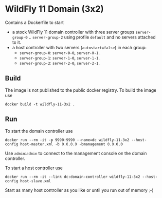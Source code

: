# WildFly 11 Domain (3x2)

Contains a Dockerfile to start 
 
- a stock WildFly 11 domain controller with three server groups `server-group-0` .. `server-group-2` using profile `default` and no servers attached to it.
- a host controller with two servers (`autostart=false`) in each group: 
    - `server-group-0`: `server-0-0`, `server-0-1`.
    - `server-group-1`: `server-1-0`, `server-1-1`.
    - `server-group-2`: `server-2-0`, `server-2-1`.

## Build

The image is not published to the public docker registry. To build the image use
 
    docker build -t wildfly-11-3x2 .

## Run

To start the domain controller use 

    docker run --rm -it -p 9990:9990 --name=dc wildfly-11-3x2 --host-config host-master.xml -b 0.0.0.0 -bmanagement 0.0.0.0
    
Use `admin`:`admin` to connect to the management console on the domain controller. 
    
To start a host controller use

    docker run --rm -it --link dc:domain-controller wildfly-11-3x2 --host-config host-slave.xml

Start as many host controller as you like or until you run out of memory ;-)
